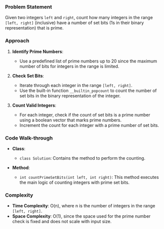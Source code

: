 ### Problem Statement
Given two integers `left` and `right`, count how many integers in the range `[left, right]` (inclusive) have a number of set bits (1s in their binary representation) that is prime.

### Approach
1. **Identify Prime Numbers**:
   - Use a predefined list of prime numbers up to 20 since the maximum number of bits for integers in the range is limited.

2. **Check Set Bits**:
   - Iterate through each integer in the range `[left, right]`.
   - Use the built-in function `__builtin_popcount` to count the number of set bits in the binary representation of the integer.

3. **Count Valid Integers**:
   - For each integer, check if the count of set bits is a prime number using a boolean vector that marks prime numbers.
   - Increment the count for each integer with a prime number of set bits.

### Code Walk-through
- **Class**:
  - `class Solution`: Contains the method to perform the counting.

- **Method**:
  - `int countPrimeSetBits(int left, int right)`: This method executes the main logic of counting integers with prime set bits.

### Complexity
- **Time Complexity**: O(n), where n is the number of integers in the range `[left, right]`.
- **Space Complexity**: O(1), since the space used for the prime number check is fixed and does not scale with input size.
